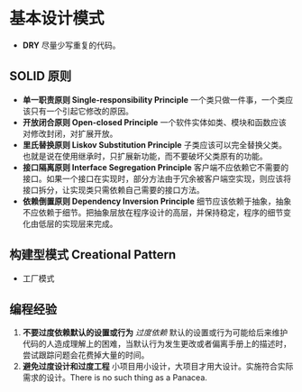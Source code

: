 # 基本设计模式

- **DRY** 尽量少写重复的代码。

## SOLID 原则

- **单一职责原则 Single-responsibility Principle** 一个类只做一件事，一个类应该只有一个引起它修改的原因。
- **开放闭合原则 Open-closed Principle** 一个软件实体如类、模块和函数应该对修改封闭，对扩展开放。
- **里氏替换原则 Liskov Substitution Principle** 子类应该可以完全替换父类。也就是说在使用继承时，只扩展新功能，而不要破坏父类原有的功能。
- **接口隔离原则 Interface Segregation Principle** 客户端不应依赖它不需要的接口。如果一个接口在实现时，部分方法由于冗余被客户端空实现，则应该将接口拆分，让实现类只需依赖自己需要的接口方法。
- **依赖倒置原则 Dependency Inversion Principle** 细节应该依赖于抽象，抽象不应依赖于细节。把抽象层放在程序设计的高层，并保持稳定，程序的细节变化由低层的实现层来完成。

## 构建型模式 Creational Pattern

- 工厂模式

## 编程经验

1. **不要过度依赖默认的设置或行为** *过度依赖* 默认的设置或行为可能给后来维护代码的人造成理解上的困难，当默认行为发生更改或者偏离手册上的描述时，尝试跟踪问题会花费掉大量的时间。
2. **避免过度设计和过度工程** 小项目用小设计，大项目才用大设计。实施符合实际需求的设计。There is no such thing as a Panacea.
